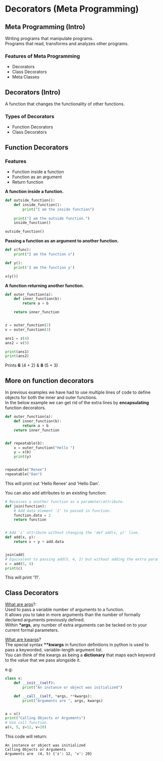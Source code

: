 # Decorators (Meta Programming)

## Meta Programming (Intro)
Writing programs that manipulate programs.<br>
Programs that read, transforms and analyzes other programs.<br>
### Features of Meta Programming
* Decorators
* Class Decorators
* Meta Classes

## Decorators (Intro)
A function that changes the functionality of other functions.
### Types of Decorators
* Function Decorators
* Class Decorators

## Function Decorators
### Features
* Function inside a function
* Function as an argument
* Return function

<b>A function inside a function.</b>
```python
def outside_function():
    def inside_function():
        print("I am the inside function")
        
    print("I am the outside function.")
    inside_function()

outside_function()
```
<b>Passing a function as an argument to another function.</b>
```python
def x(func):
    print("I am the function x")

def y():
    print('I am the function y')

x(y())
```
<b>A function returning another function.</b>
```python
def outer_function(a):
    def inner_function(b):
        return a + b

    return inner_function


z = outer_function(2)
v = outer_function(3)

ans1 = z(4)
ans2 = v(5)

print(ans1)
print(ans2)
```
Prints <b>6</b> (4 + 2) & <b>8</b> (5 + 3)

## More on function decorators
In previous examples we have had to use multiple lines of code to define objects for both the inner and outer functions.<br>
In the below example we can get rid of the extra lines by <b>encapsulating</b> function decorators.<br>
```python
def outer_function(a):
    def inner_function(b):
        return a + b
    return inner_function


def repeatable(b):
    x = outer_function("Hello ")
    y = x(b)
    print(y)


repeatable("Renee")
repeatable("Dan")

```
This will print out 'Hello Renee' and 'Hello Dan'.<p>
You can also add attributes to an existing function:
```python
# Receives a another function as a parameter/attribute.
def join(function):
    # Add data element '2' to passed in function.
    function.data = 2
    return function


# Add 'z' attribute without changing the 'def add(x, y)' line.
def add(x, y):
    return x + y + add.data


join(add)
# Equivalent to passing add(5, 4, 2) but without adding the extra parameter to the add function.
c = add(5, 4)
print(c)
```
This will print '11'.<p>

## Class Decorators
<u>What are args</u>?:<br>
Used to pass a variable number of arguments to a function.<br>
It allows you to take in more arguments than the number of formally declared arguments previously defined.<br>
Within <b>*args</b>, any number of extra arguments can be tacked on to your current formal parameters.<p>

<u>What are kwargs</u>?<br>
The special syntax <b>**kwargs</b> in function definitions in python is used to pass a keyworded, variable-length argument list.<br>
You can think of the kwargs as being a <b>dictionary</b> that maps each keyword to the value that we pass alongside it.<p>
e.g:<br>
```python
class x:
    def __init__(self):
        print("An instance or object was initialized")

    def __call__(self, *args, **kwargs):
        print("Arguments are ", args, kwargs)


a = x()
print("Calling Objects or Arguments")
# Use call function.
a(4, 5, z=12, v=20)
```
This code will return:
```text
An instance or object was initialized
Calling Objects or Arguments
Arguments are  (4, 5) {'z': 12, 'v': 20}
```
